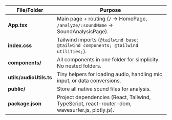 | File/Folder             | Purpose                                                                                         |
| ----------------------- | ----------------------------------------------------------------------------------------------- |
| **App.tsx**             | Main page + routing (`/` → HomePage, `/analyze/:soundName` → SoundAnalysisPage).                |
| **index.css**           | Tailwind imports (`@tailwind base; @tailwind components; @tailwind utilities;`).           |
| **components/**         | All components in one folder for simplicity. No nested folders.                                 |
| **utils/audioUtils.ts** | Tiny helpers for loading audio, handling mic input, or data conversions.                        |
| **public/**             | Store all native sound files for analysis.                                                      |
| **package.json**        | Project dependencies (React, Tailwind, TypeScript, react-router-dom, wavesurfer.js, plotly.js). |
